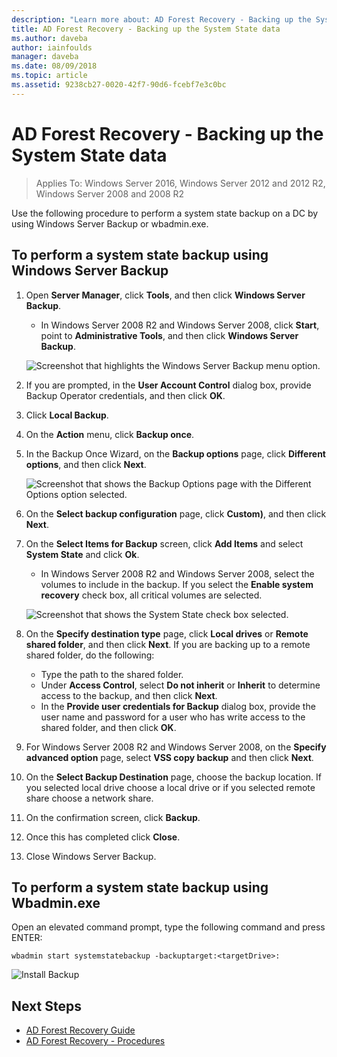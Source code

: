 ```yaml
---
description: "Learn more about: AD Forest Recovery - Backing up the System State data"
title: AD Forest Recovery - Backing up the System State data
ms.author: daveba
author: iainfoulds
manager: daveba
ms.date: 08/09/2018
ms.topic: article
ms.assetid: 9238cb27-0020-42f7-90d6-fcebf7e3c0bc
---
```


# AD Forest Recovery - Backing up the System State data

>Applies To: Windows Server 2016, Windows Server 2012 and 2012 R2, Windows Server 2008 and 2008 R2

Use the following procedure to perform a system state backup on a DC by using Windows Server Backup or wbadmin.exe.

## To perform a system state backup using Windows Server Backup

1. Open **Server Manager**, click **Tools**, and then click **Windows Server Backup**.
   - In Windows Server 2008 R2 and Windows Server 2008, click **Start**, point to **Administrative Tools**, and then click **Windows Server Backup**.

   ![Screenshot that highlights the Windows Server Backup menu option.](media/AD-Forest-Recovery-Backing-up-a-Full-Server/fullbackup1.png)

2. If you are prompted, in the **User Account Control** dialog box, provide Backup Operator credentials, and then click **OK**.
3. Click **Local Backup**.
4. On the **Action** menu, click **Backup once**.
5. In the Backup Once Wizard, on the **Backup options** page, click **Different options**, and then click **Next**.

   ![Screenshot that shows the Backup Options page with the Different Options option selected.](media/AD-Forest-Recovery-Backing-up-a-Full-Server/fullbackup3.png)

6. On the **Select backup configuration** page, click **Custom)**, and then click **Next**.
7. On the **Select Items for Backup** screen, click **Add Items** and select **System State** and click **Ok**.
   - In Windows Server 2008 R2 and Windows Server 2008, select the volumes to include in the backup. If you select the **Enable system recovery** check box, all critical volumes are selected.

   ![Screenshot that shows the System State check box selected. ](media/AD-Forest-Recovery-Backing-up-System-State/systemstatebackup.png)

8. On the **Specify destination type** page, click **Local drives** or **Remote shared folder**, and then click **Next**.  If you are backing up to a remote shared folder, do the following:
   - Type the path to the shared folder.
   - Under **Access Control**, select **Do not inherit** or **Inherit** to determine access to the backup, and then click **Next**.
   - In the **Provide user credentials for Backup** dialog box, provide the user name and password for a user who has write access to the shared folder, and then click **OK**.

9. For Windows Server 2008 R2 and Windows Server 2008, on the **Specify advanced option** page, select **VSS copy backup** and then click **Next**.
10. On the **Select Backup Destination** page, choose the backup location.  If you selected local drive choose a local drive or if you selected remote share choose a network share.
11. On the confirmation screen, click **Backup**.
12. Once this has completed click **Close**.
13. Close Windows Server Backup.

## To perform a system state backup using Wbadmin.exe

Open an elevated command prompt, type the following command and press ENTER:

   ```
   wbadmin start systemstatebackup -backuptarget:<targetDrive>:
   ```

   ![Install Backup](media/AD-Forest-Recovery-Backing-up-System-State/systemstatebackup2.png)

## Next Steps

- [AD Forest Recovery Guide](AD-Forest-Recovery-Guide.md)
- [AD Forest Recovery - Procedures](AD-Forest-Recovery-Procedures.md)
